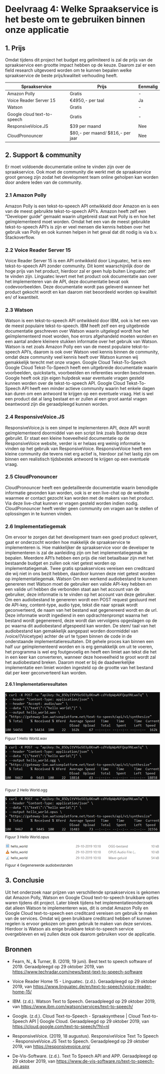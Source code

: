 # Deelvraag 4: Welke Spraakservice is het beste om te gebruiken binnen onze applicatie 

## 1. Prijs
Omdat tijdens dit project het budget erg gelimiteerd is zal de prijs van de spraakservice een grootte impact hebben op de keuze. Daarom zal er een field research uitgevoerd worden om te kunnen bepalen welke spraakservice de beste prijs/kwaliteit verhouding heeft.

| Spraakservice               | Prijs                            | Eenmalig |
| --------------------------- | -------------------------------- | -------- |
| Amazon Polly                | Gratis                           | -        |
| Voice Reader Server 15      | €4950,- per taal                 | Ja       |
| Watson                      | Gratis                           | -        |
| Google cloud text-to-speech | Gratis	                          | -        |
| ResponsiveVoice.JS          | $39 per maand	                   | Nee      |
| CloudPronouncer             | $80,- per maand/ $816,- per jaar | Nee      |


## 2. Support & community
Er moet voldoende documentatie online te vinden zijn over de spraakservice. Ook moet de community die werkt met de spraakservice groot genoeg zijn zodat het development team online geholpen kan worden door andere leden van de community.

### 2.1 Amazon Polly
Amazon Polly is een tekst-to-speech API ontwikkeld door Amazon en is een van de meest gebruikte tekst-to-speech API’s. Amazon heeft zelf een “Developer guide” gemaakt waarin uitgebreid staat wat Polly is en hoe het geïmplementeerd moet worden.
Omdat het een van de meest gebruikte tekst-to-speech API’s is zijn er veel mensen die kennis hebben over het gebruik van Polly en ook kunnen helpen in het geval dat dit nodig is via b.v. Stackoverflow.

### 2.2 Voice Reader Server 15
Voice Reader Server 15 is een API ontwikkeld door Linguatec, het is een tekst-to-speech API zonder community. Dit komt waarschijnlijk door de hoge prijs van het product, hierdoor zal er geen hulp buiten Linguatec zelf te vinden zijn. Linguatec levert met het product ook documentatie aan over het implementeren van de API, deze documentatie bevat ook codevoorbeelden. Deze documentatie wordt pas geleverd wanneer het product gekocht wordt en kan daarom niet beoordeeld worden op kwaliteit en/ of kwantiteit. 

### 2.3 Watson
Watson is een tekst-to-speech API ontwikkeld door IBM, ook is het een van de meest populaire tekst-to-speech. IBM heeft zelf een erg uitgebreide documentatie geschreven over Watson waarin uitgelegd wordt hoe het geïmplementeerd moet worden, hoe errors afgehandeld moeten worden en een aantal andere kleinere stukken informatie over het gebruik van Watson.
Watson is net zoals Amazon Polly een van de meest populaire tekst-to-speech API’s, daarom is ook over Watson veel kennis binnen de community, omdat deze community veel kennis heeft over Watson kunnen wij gemakkelijk terecht met onze vragen.
Google Cloud Tekst-To-Speech 
Google Cloud Tekst-To-Speech heeft een uitgebreide documentatie waarin voorbeelden, quickstarts, voorbeelden en referenties worden beschreven. Google heeft ook zijn eigen hulpdesk waar eventuele vragen gesteld kunnen worden over de tekst-to-speech API.
Google Cloud Tekst-To-Speech API heeft een minder actieve community waarin het enkele dagen kan duren om een antwoord te krijgen op een eventuele vraag. Het is wel een product dat al lang bestaat en er zullen al een groot aantal vragen beantwoord zijn die geraadpleegd kunnen worden.

### 2.4 ResponsiveVoice.JS 	
ResponsiveVoice.js is een simpel te implementeren API, deze API wordt geïmplementeerd doormiddel van een script link zoals Bootstrap deze gebruikt. Er staat een kleine hoeveelheid documentatie op de ResponsiveVoice website, verder is er helaas erg weinig informatie te vinden op het gebruik van ResponsiveVoice. 
ResponsiveVoice heeft een kleine community die tevens niet erg actief is, hierdoor zal het lastig zijn om binnen een realistisch tijdsbestek antwoord te krijgen op een eventuele vraag.

### 2.5 CloudPronouncer
CloudPronouncer heeft een gedetailleerde documentatie waarin benodigde informatie gevonden kan worden, ook is er een live-chat op de website waarmee er contact gezocht kan worden met de makers van het product. Via deze live-chat kunnen er vragen gesteld worden indien nodig. 
CloudPronouncer heeft verder geen community om vragen aan te stellen of oplossingen in te kunnen vinden.

### 2.6 Implementatiegemak
Om ervoor te zorgen dat het development team een goed product oplevert, gaat er onderzocht worden hoe makkelijk de spraakservice te implementeren is. Hoe makkelijker de spraakservice voor de developer te implementeren is zal de aanleiding zijn om het implementatiegemak te bepalen.
Meerdere API’s hebben een prijs die niet betaalbaar zijn met het bestaande budget en zullen ook niet getest worden op implementatiegemak. Twee gratis spraakservices vereisen een creditcard die wij niet in ons bezit hebben, daardoor kunnen deze niet getest worden op implementatiegemak.
Watson
Om een werkend audiobestand te kunnen genereren met Watson moet de gebruiker een valide API-key hebben en een valide url hebben die verbonden staat aan het account van de gebruiker, deze informatie is te vinden op het account van deze gebruiker. Om een audiobestand te genereren wordt een POST request gestuurd met de API-key, content-type, audio type, tekst die naar spraak wordt geconverteerd, de naam van het bestand wat gegenereerd wordt en de url. Deze informatie wordt ingediend in een opdrachtenprompt waarna het bestand wordt gegenereerd, deze wordt dan vervolgens opgeslagen op de pc waarna dit audiobestand afgespeeld kan worden. De stem/ taal van het audiobestand kan gemakkelijk aangepast worden doormiddel van /voice/{Voicetype} achter de url te typen binnen de code in de onderstaande implementatieresultaten. Dit gehele proces kan binnen een half uur geïmplementeerd worden en is erg gemakkelijk om uit te voeren, het programma is wel erg foutgevoelig en heeft een limiet aan tekst die het in een keer kan converteren, wanneer deze hoeveelheid te groot wordt zal het audiobestand breken. Daarom moet er bij de daadwerkelijke implementatie een limiet worden ingesteld op de grootte van het bestand dat per keer geconverteerd kan worden. 


#### 2.6.1 Implementatieresultaten 
![helloworldwav](https://github.com/TimMaasGeesteranus/AangevuldeRealiteit/blob/master/docs/onderzoek/media/helloworldWav.png) 
<br><sub> Figuur 1  Hello World.wav </sub>


![helloworldogg](https://github.com/TimMaasGeesteranus/AangevuldeRealiteit/blob/master/docs/onderzoek/media/helloworldOgg.png)  
<br><sub> Figuur 2 Hello World.ogg </sub>

![helloworldopus](https://github.com/TimMaasGeesteranus/AangevuldeRealiteit/blob/master/docs/onderzoek/media/helloworldOpus.png) 
<br><sub> Figuur 3 Hello World.opus </sub>

![helloworldresult](https://github.com/TimMaasGeesteranus/AangevuldeRealiteit/blob/master/docs/onderzoek/media/helloworldResult.png)
<br><sub> Figuur 4 Gegenereerde audiobestanden </sub>

## 3. Conclusie
Uit het onderzoek naar prijzen van verschillende spraakservices is gekomen dat Amazon Polly, Watson en Google Cloud text-to-speech bruikbare opties waren tijdens dit project. Later bleek tijdens het implementatieonderzoek dat alleen Watson te implementeren was, dit is omdat Amazon Polly en Google Cloud text-to-speech een creditcard vereisen om gebruik te maken van de services. Omdat wij geen bruikbare creditcard hebben of kunnen regelen is ervoor gekozen om geen gebruik te maken van deze services. Hierdoor is Watson als enige bruikbare tekst-to-speech service overgebleven en wij zullen deze ook daarom gebruiken voor de applicatie.

## Bronnen
* Fearn, N., & Turner, B. (2019, 19 juni). Best text to speech software of 2019. Geraadpleegd op 29 oktober 2019, van https://www.techradar.com/news/best-text-to-speech-software

* Voice Reader Home 15 - Linguatec. (z.d.). Geraadpleegd op 29 oktober 2019, van https://www.linguatec.de/en/text-to-speech/voice-reader-home-15/

* IBM. (z.d.). Watson Text to Speech. Geraadpleegd op 29 oktober 2019, van https://www.ibm.com/watson/services/text-to-speech/

* Google. (z.d.). Cloud Text-to-Speech - Spraaksynthese | Cloud Text-to-Speech API | Google Cloud. Geraadpleegd op 29 oktober 2019, van https://cloud.google.com/text-to-speech/?hl=nl

* ResponsiveVoice. (2019, 18 augustus). ResponsiveVoice Text To Speech - ResponsiveVoice.JS Text to Speech. Geraadpleegd op 29 oktober 2019, van https://responsivevoice.org/

* De-Vis-Software. (z.d.). Text To Speech API and APP. Geraadpleegd op 29 oktober 2019, van https://www.de-vis-software.ro/text-to-speech-api.aspx





